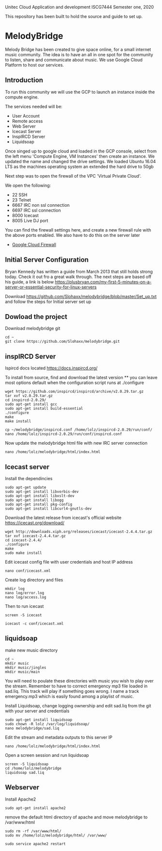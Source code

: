 Unitec Cloud Application and development ISCG7444
Semester one, 2020

This repository has been built to hold the source and guide to set up.

# MelodyBridge 

Melody Bridge has been created to give space online, for a small internet music community. The idea is to have an all in one spot for the community to listen, share and communicate about music. We use Google Cloud Platform to host our services.

## Introduction

To run this community we will use the GCP to launch an instance inside the compute engine.

The services needed will be:
  - User Account 
  - Remote access
  - Web Server
  - Icecast Server
  - InspIRCD Server
  - Liquidsoap
  
Once singed up to google cloud and loaded in the GCP console, select from the left menu 'Compute Engine, VM Instances' then create an instance. We updated the name and changed the drive settings. We loaded Ubuntu 16.04 LTS as the machines operating system an extended the hard drive to 50gb

Next step was to open the firewall of the VPC 'Virtual Private Cloud'. 

We open the following:
  - 22 SSH
  - 23 Telnet
  - 6667 IRC non ssl connection
  - 6697 IRC ssl connection
  - 8000 Icecast 
  - 8005 Live DJ port

You can find the firewall settings here, and create a new firewall rule with the above ports enabled. We also have to do this on the server later

-   [Google Cloud Firewall][1]


## Initial Server Configuration

Bryan Kennedy has written a guide from March 2013 that still holds strong today. Check it out fro a great walk through.
The next steps are based off his guide, a link is below
https://plusbryan.com/my-first-5-minutes-on-a-server-or-essential-security-for-linux-servers

Download https://github.com/Slohaxx/melodybridge/blob/master/Set_up.txt and follow the steps for Initial server set up 

## Dowload the project

Download melodybridge git

    cd ~
    git clone https://github.com/Slohaxx/melodybridge.git

## inspIRCD Server

Ispircd docs located https://docs.inspircd.org/

To install from source, find and download the latest version
** you can leave most options default when the configuration script runs at ./configure

    wget https://github.com/inspircd/inspircd/archive/v2.0.29.tar.gz
    tar xvf v2.0.29.tar.gz
    cd inspircd-2.0.29/
    sudo apt-get install gcc
    sudo apt-get install build-essential
    ./configure
    make
    make install

    cp ~/melodybridge/inspircd.conf /home/lolz/inspircd-2.0.29/run/conf/
    nano /home/lolz/inspircd-2.0.29/run/conf/inspircd.conf

Now update the melodybridge html file with new IRC server connection

    nano /home/lolz/melodybridge/html/index.html

## Icecast server

Install the dependincies

    sudo apt-get update
    sudo apt-get install libvorbis-dev
    sudo apt-get install libxslt-dev
    sudo apt-get install libogg
    sudo apt-get install pkg-config
    sudo apt-get install libcurl4-gnutls-dev

Download the latest release from icecast's official website https://icecast.org/download/

    wget http://downloads.xiph.org/releases/icecast/icecast-2.4.4.tar.gz
    tar xvf icecast-2.4.4.tar.gz
    cd icecast-2.4.4/
    ./configure
    make
    sudo make install

Edit icecast config file with user credentials and host IP address

    nano conf/icecast.xml

Create log directory and files

    mkdir log
    nano log/error.log
    nano log/access.log

Then to run icecast

    screen -S icecast

    icecast -c conf/icecast.xml

## liquidsoap

make new music directory 

    cd ~
    mkdir music
    mkdir music/jingles
    mkdir music/main

You will need to poulate these directories with music you wish to play over the stream. Remember to have to correct emergency mp3 file loaded in sad.liq. This track will play if something goes wrong. I name a track emergency.mp3 which is easily found among a playlist of music.

Install Liquidsoap, change logging ownership and edit sad.liq from the git with your server and credentials 

    sudo apt-get install liquidsoap
    sudo chown -R lolz /var/log/liquidsoap/
    nano melodybridge/sad.liq

Edit the stream and metadata outputs to this server IP

    nano /home/lolz/melodybridge/html/index.html

Open a screen session and run liquidsoap

    screen -S liquidsoap
    cd /home/lolz/melodybridge
    liquidsoap sad.liq

## Webserver

Install Apache2

    sudo apt-get install apache2

remove the default html directory of apache and move melodybridge to /var/www/html

    sudo rm -rf /var/www/html/
    sudo mv /home/lolz/melodybridge/html/ /var/www/

    sudo service apache2 restart










[1]: https://console.cloud.google.com/networking/firewalls
